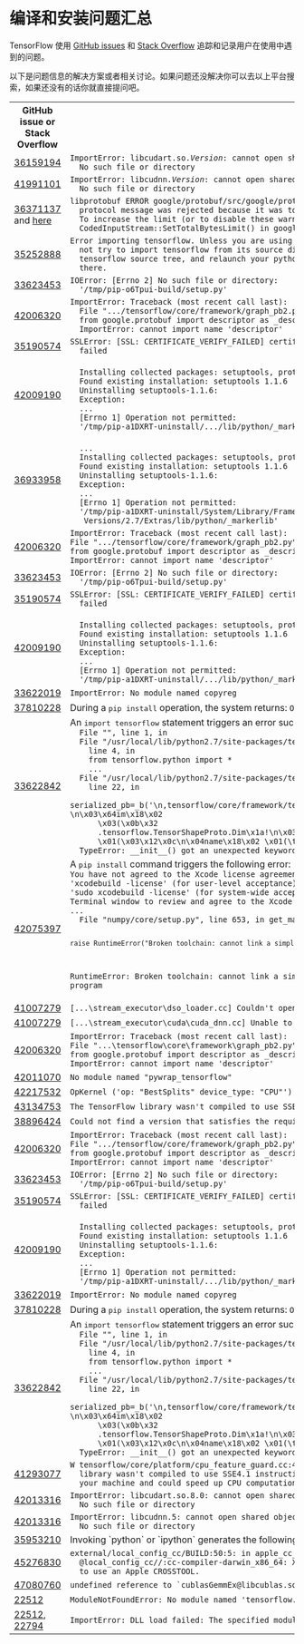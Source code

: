 # 编译和安装问题汇总

TensorFlow 使用 [GitHub issues](https://github.com/tensorflow/tensorflow/issues)
和 [Stack Overflow](https://stackoverflow.com/questions/tagged/tensorflow)
追踪和记录用户在使用中遇到的问题。

以下是问题信息的解决方案或者相关讨论。如果问题还没解决你可以去以上平台搜索，如果还没有的话你就直接提问吧。

<table>
<tr><th>GitHub issue or Stack Overflow</th> <th>Error Message</th></tr>
<tr>
  <td><a href="https://stackoverflow.com/q/36159194">36159194</a></td>
  <td><code>ImportError: libcudart.so.<i>Version</i>: cannot open shared object file:
  No such file or directory</code></td>
</tr>
<tr>
  <td><a href="https://stackoverflow.com/q/41991101">41991101</a></td>
  <td><code>ImportError: libcudnn.<i>Version</i>: cannot open shared object file:
  No such file or directory</code></td>
</tr>
<tr>
  <td><a href="http://stackoverflow.com/q/36371137">36371137</a> and
  <a href="#Protobuf31">here</a></td>
  <td><code>libprotobuf ERROR google/protobuf/src/google/protobuf/io/coded_stream.cc:207] A
  protocol message was rejected because it was too big (more than 67108864 bytes).
  To increase the limit (or to disable these warnings), see
  CodedInputStream::SetTotalBytesLimit() in google/protobuf/io/coded_stream.h.</code></td>
</tr>
<tr>
  <td><a href="https://stackoverflow.com/q/35252888">35252888</a></td>
  <td><code>Error importing tensorflow. Unless you are using bazel, you should
  not try to import tensorflow from its source directory; please exit the
  tensorflow source tree, and relaunch your python interpreter from
  there.</code></td>
</tr>
<tr>
  <td><a href="https://stackoverflow.com/q/33623453">33623453</a></td>
  <td><code>IOError: [Errno 2] No such file or directory:
  '/tmp/pip-o6Tpui-build/setup.py'</tt></code>
</tr>
<tr>
  <td><a href="http://stackoverflow.com/q/42006320">42006320</a></td>
  <td><code>ImportError: Traceback (most recent call last):
  File ".../tensorflow/core/framework/graph_pb2.py", line 6, in <module>
  from google.protobuf import descriptor as _descriptor
  ImportError: cannot import name 'descriptor'</code>
  </td>
</tr>
<tr>
  <td><a href="https://stackoverflow.com/questions/35190574">35190574</a> </td>
  <td><code>SSLError: [SSL: CERTIFICATE_VERIFY_FAILED] certificate verify
  failed</code></td>
</tr>
<tr>
  <td><a href="http://stackoverflow.com/q/42009190">42009190</a></td>
  <td><code>
  Installing collected packages: setuptools, protobuf, wheel, numpy, tensorflow
  Found existing installation: setuptools 1.1.6
  Uninstalling setuptools-1.1.6:
  Exception:
  ...
  [Errno 1] Operation not permitted:
  '/tmp/pip-a1DXRT-uninstall/.../lib/python/_markerlib' </code></td>
</tr>
<tr>
  <td><a href="http://stackoverflow.com/questions/36933958">36933958</a></td>
  <td><code>
  ...
  Installing collected packages: setuptools, protobuf, wheel, numpy, tensorflow
  Found existing installation: setuptools 1.1.6
  Uninstalling setuptools-1.1.6:
  Exception:
  ...
  [Errno 1] Operation not permitted:
  '/tmp/pip-a1DXRT-uninstall/System/Library/Frameworks/Python.framework/
   Versions/2.7/Extras/lib/python/_markerlib'</code>
  </td>
</tr>
<tr>
  <td><a href="http://stackoverflow.com/q/42006320">42006320</a></td>
  <td><code>ImportError: Traceback (most recent call last):
File ".../tensorflow/core/framework/graph_pb2.py", line 6, in <module>
from google.protobuf import descriptor as _descriptor
ImportError: cannot import name 'descriptor'</code>
  </td>
</tr>
<tr>
  <td><a href="https://stackoverflow.com/q/33623453">33623453</a></td>
  <td><code>IOError: [Errno 2] No such file or directory:
  '/tmp/pip-o6Tpui-build/setup.py'</tt></code>
</tr>
<tr>
  <td><a href="https://stackoverflow.com/questions/35190574">35190574</a> </td>
  <td><code>SSLError: [SSL: CERTIFICATE_VERIFY_FAILED] certificate verify
  failed</code></td>
</tr>
<tr>
  <td><a href="http://stackoverflow.com/q/42009190">42009190</a></td>
  <td><code>
  Installing collected packages: setuptools, protobuf, wheel, numpy, tensorflow
  Found existing installation: setuptools 1.1.6
  Uninstalling setuptools-1.1.6:
  Exception:
  ...
  [Errno 1] Operation not permitted:
  '/tmp/pip-a1DXRT-uninstall/.../lib/python/_markerlib' </code></td>
</tr>
<tr>
  <td><a href="https://stackoverflow.com/q/33622019">33622019</a></td>
  <td><code>ImportError: No module named copyreg</code></td>
</tr>
<tr>
  <td><a href="http://stackoverflow.com/q/37810228">37810228</a></td>
  <td>During a <tt>pip install</tt> operation, the system returns:
  <code>OSError: [Errno 1] Operation not permitted</code>
  </td>
</tr>
<tr>
  <td><a href="http://stackoverflow.com/q/33622842">33622842</a></td>
  <td>An <tt>import tensorflow</tt> statement triggers an error such as the
  following:<code>Traceback (most recent call last):
  File "<stdin>", line 1, in <module>
  File "/usr/local/lib/python2.7/site-packages/tensorflow/__init__.py",
    line 4, in <module>
    from tensorflow.python import *
    ...
  File "/usr/local/lib/python2.7/site-packages/tensorflow/core/framework/tensor_shape_pb2.py",
    line 22, in <module>
    serialized_pb=_b('\n,tensorflow/core/framework/tensor_shape.proto\x12\ntensorflow\"d\n\x10TensorShapeProto\x12-\n\x03\x64im\x18\x02
      \x03(\x0b\x32
      .tensorflow.TensorShapeProto.Dim\x1a!\n\x03\x44im\x12\x0c\n\x04size\x18\x01
      \x01(\x03\x12\x0c\n\x04name\x18\x02 \x01(\tb\x06proto3')
  TypeError: __init__() got an unexpected keyword argument 'syntax'</code>
  </td>
</tr>
<tr>
  <td><a href="http://stackoverflow.com/q/42075397">42075397</a></td>
  <td>A <tt>pip install</tt> command triggers the following error:
<code>...<lots of warnings and errors>
You have not agreed to the Xcode license agreements, please run
'xcodebuild -license' (for user-level acceptance) or
'sudo xcodebuild -license' (for system-wide acceptance) from within a
Terminal window to review and agree to the Xcode license agreements.
...<more stack trace output>
  File "numpy/core/setup.py", line 653, in get_mathlib_info

    raise RuntimeError("Broken toolchain: cannot link a simple C program")

RuntimeError: Broken toolchain: cannot link a simple C program</code>
  </td>
</tr>
<tr>
  <td><a href="https://stackoverflow.com/q/41007279">41007279</a></td>
  <td>
  <code>[...\stream_executor\dso_loader.cc] Couldn't open CUDA library nvcuda.dll</code>
  </td>
</tr>
<tr>
  <td><a href="https://stackoverflow.com/q/41007279">41007279</a></td>
  <td>
  <code>[...\stream_executor\cuda\cuda_dnn.cc] Unable to load cuDNN DSO</code>
  </td>
</tr>
<tr>
  <td><a href="http://stackoverflow.com/q/42006320">42006320</a></td>
  <td><code>ImportError: Traceback (most recent call last):
File "...\tensorflow\core\framework\graph_pb2.py", line 6, in <module>
from google.protobuf import descriptor as _descriptor
ImportError: cannot import name 'descriptor'</code>
  </td>
</tr>
<tr>
  <td><a href="https://stackoverflow.com/q/42011070">42011070</a></td>
  <td><code>No module named "pywrap_tensorflow"</code></td>
</tr>
<tr>
  <td><a href="https://stackoverflow.com/q/42217532">42217532</a></td>
  <td>
  <code>OpKernel ('op: "BestSplits" device_type: "CPU"') for unknown op: BestSplits</code>
  </td>
</tr>
<tr>
  <td><a href="https://stackoverflow.com/q/43134753">43134753</a></td>
  <td>
  <code>The TensorFlow library wasn't compiled to use SSE instructions</code>
  </td>
</tr>
<tr>
  <td><a href="https://stackoverflow.com/q/38896424">38896424</a></td>
  <td>
  <code>Could not find a version that satisfies the requirement tensorflow</code>
  </td>
</tr>
<tr>
  <td><a href="http://stackoverflow.com/q/42006320">42006320</a></td>
  <td><code>ImportError: Traceback (most recent call last):
File ".../tensorflow/core/framework/graph_pb2.py", line 6, in <module>
from google.protobuf import descriptor as _descriptor
ImportError: cannot import name 'descriptor'</code>
  </td>
</tr>
<tr>
  <td><a href="https://stackoverflow.com/q/33623453">33623453</a></td>
  <td><code>IOError: [Errno 2] No such file or directory:
  '/tmp/pip-o6Tpui-build/setup.py'</tt></code>
</tr>
<tr>
  <td><a href="https://stackoverflow.com/questions/35190574">35190574</a> </td>
  <td><code>SSLError: [SSL: CERTIFICATE_VERIFY_FAILED] certificate verify
  failed</code></td>
</tr>
<tr>
  <td><a href="http://stackoverflow.com/q/42009190">42009190</a></td>
  <td><code>
  Installing collected packages: setuptools, protobuf, wheel, numpy, tensorflow
  Found existing installation: setuptools 1.1.6
  Uninstalling setuptools-1.1.6:
  Exception:
  ...
  [Errno 1] Operation not permitted:
  '/tmp/pip-a1DXRT-uninstall/.../lib/python/_markerlib' </code></td>
</tr>
<tr>
  <td><a href="https://stackoverflow.com/q/33622019">33622019</a></td>
  <td><code>ImportError: No module named copyreg</code></td>
</tr>
<tr>
  <td><a href="http://stackoverflow.com/q/37810228">37810228</a></td>
  <td>During a <tt>pip install</tt> operation, the system returns:
  <code>OSError: [Errno 1] Operation not permitted</code>
  </td>
</tr>
<tr>
  <td><a href="http://stackoverflow.com/q/33622842">33622842</a></td>
  <td>An <tt>import tensorflow</tt> statement triggers an error such as the
  following:<code>Traceback (most recent call last):
  File "<stdin>", line 1, in <module>
  File "/usr/local/lib/python2.7/site-packages/tensorflow/__init__.py",
    line 4, in <module>
    from tensorflow.python import *
    ...
  File "/usr/local/lib/python2.7/site-packages/tensorflow/core/framework/tensor_shape_pb2.py",
    line 22, in <module>
    serialized_pb=_b('\n,tensorflow/core/framework/tensor_shape.proto\x12\ntensorflow\"d\n\x10TensorShapeProto\x12-\n\x03\x64im\x18\x02
      \x03(\x0b\x32
      .tensorflow.TensorShapeProto.Dim\x1a!\n\x03\x44im\x12\x0c\n\x04size\x18\x01
      \x01(\x03\x12\x0c\n\x04name\x18\x02 \x01(\tb\x06proto3')
  TypeError: __init__() got an unexpected keyword argument 'syntax'</code>
  </td>
</tr>
<tr>
  <td><a
  href="https://stackoverflow.com/questions/41293077/how-to-compile-tensorflow-with-sse4-2-and-avx-instructions">41293077</a></td>
  <td><code>W tensorflow/core/platform/cpu_feature_guard.cc:45] The TensorFlow
  library wasn't compiled to use SSE4.1 instructions, but these are available on
  your machine and could speed up CPU computations.</code></td>
</tr>
<tr>
  <td><a href="http://stackoverflow.com/q/42013316">42013316</a></td>
  <td><code>ImportError: libcudart.so.8.0: cannot open shared object file:
  No such file or directory</code></td>
</tr>
<tr>
  <td><a href="http://stackoverflow.com/q/42013316">42013316</a></td>
  <td><code>ImportError: libcudnn.5: cannot open shared object file:
  No such file or directory</code></td>
</tr>
<tr>
  <td><a href="http://stackoverflow.com/q/35953210">35953210</a></td>
  <td>Invoking `python` or `ipython` generates the following error:
  <code>ImportError: cannot import name pywrap_tensorflow</code></td>
</tr>
<tr>
  <td><a href="https://stackoverflow.com/questions/45276830">45276830</a></td>
  <td><code>external/local_config_cc/BUILD:50:5: in apple_cc_toolchain rule
  @local_config_cc//:cc-compiler-darwin_x86_64: Xcode version must be specified
  to use an Apple CROSSTOOL.</code>
  </td>
</tr>
<tr>
  <td><a href="https://stackoverflow.com/q/47080760">47080760</a></td>
  <td><code>undefined reference to `cublasGemmEx@libcublas.so.9.0'</code></td>
</tr>
<tr>
  <td><a href="https://github.com/tensorflow/tensorflow/issues/22512">22512</a></td>
  <td><code>ModuleNotFoundError: No module named 'tensorflow.python._pywrap_tensorflow_internal'</code></td>
</tr>
<tr>
  <td><a href="https://github.com/tensorflow/tensorflow/issues/22512">22512</a>, <a href="https://github.com/tensorflow/tensorflow/issues/22794">22794</a></td>
  <td><code>ImportError: DLL load failed: The specified module could not be found.</code></td>
</tr>
</table>
